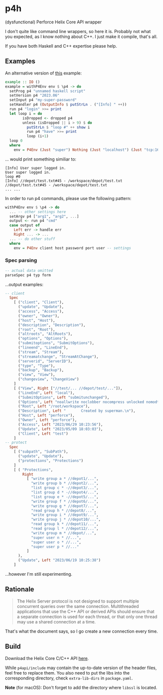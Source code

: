 # p4h

(dysfunctional) Perforce Helix Core API wrapper

I don't quite like command line wrappers, so here it is. Probably not what you expected, as I know nothing about C++. I just make it compile, that's all.

If you have both Haskell and C++ expertise please help.

## Examples

An alternative version of [this](https://www.perforce.com/manuals/p4api/Content/P4API/clientapi.dropped.html#clientapi.dropped.example) example:

```haskell
example :: IO ()
example = withP4Env env $ \p4 -> do
  setProg p4 "unnamed haskell script"
  setVersion p4 "2023.06"
  setInput p4 "my-super-password"
  setHandler p4 (OutputInfo $ putStrLn . ("[Info] " ++))
  run p4 "login" >>= print
  let loop i = do
        isDropped <- dropped p4
        unless (isDropped || i > 9) $ do
          putStrLn $ "loop #" ++ show i
          run p4 "have" >>= print
          loop (i+1)
  loop 0
  where
    env = P4Env (Just "super") Nothing (Just "localhost") (Just "tcp:1666") (Just "my-workspace")
```

... would print something similiar to:

```
[Info] User super logged in.
User super logged in.
loop #0
[Info] //depot/test.txt#45 - /workspace/depot/test.txt
//depot/test.txt#45 - /workspace/depot/test.txt
... ...
```

In order to run p4 commands, please use the following pattern:

```haskell
withP4Env env $ \p4 -> do
  ... -- other settings here
  setArgv p4 ["arg1", "arg2", ...]
  output <- run p4 "cmd"
  case output of
    Left err -> handle err
    Right ... -> ...
  ... -- do other stuff
  where
    env = P4Env client host password port user -- settings
```

### Spec parsing

```haskell
-- actual data omitted
parseSpec p4 typ form
```
...output examples:

```haskell
-- client
  Spec
    [ ("client", "Client"),
      ("update", "Update"),
      ("access", "Access"),
      ("owner", "Owner"),
      ("host", "Host"),
      ("description", "Description"),
      ("root", "Root"),
      ("altroots", "AltRoots"),
      ("options", "Options"),
      ("submitoptions", "SubmitOptions"),
      ("lineend", "LineEnd"),
      ("stream", "Stream"),
      ("streamatchange", "StreamAtChange"),
      ("serverid", "ServerID"),
      ("type", "Type"),
      ("backup", "Backup"),
      ("view", "View"),
      ("changeview", "ChangeView")
    ]
    [ ("View", Right ["//test/... //depot/test/..."]),
      ("LineEnd", Left "local"),
      ("SubmitOptions", Left "submitunchanged"),
      ("Options", Left "noallwrite noclobber nocompress unlocked nomodtime normdir"),
      ("Root", Left "/root/workspace"),
      ("Description", Left "       Created by superman.\n"),
      ("Host", Left "perforce"),
      ("Owner", Left "perforce"),
      ("Access", Left "2023/06/29 10:23:56"),
      ("Update", Left "2023/05/09 18:03:03"),
      ("Client", Left "test")
    ]
-- protect
  Spec
    [ ("subpath", "SubPath"),
      ("update", "Update"),
      ("protections", "Protections")
    ]
    [ ( "Protections",
        Right
          [ "write group a * //depot1/...",
            "write group b * //depot2/...",
            "list group c * -//depot3/...",
            "list group d * -//depot4/...",
            "list group e * -//depot5/...",
            "write group f * //depot6/...",
            "write group g * //depot7/...",
            "read group h * //depot8/...",
            "write group i * //depot9/...",
            "write group j * //depot10/...",
            "read group k * //depot11/...",
            "read group l * //depot12/...",
            "write group m * //depot/...",
            "super user n * //...",
            "super user o * //...",
            "super user p * //..."
          ]
      ),
      ("Update", Left "2023/06/19 10:25:38")
    ]
```

...however I'm still experimenting.

## Rationale

> The Helix Server protocol is not designed to support multiple concurrent queries over the same connection. Multithreaded applications that use the C++ API or derived APIs should ensure that a separate connection is used for each thread, or that only one thread may use a shared connection at a time.

That's what the document says, so I go create a new connection every time.

## Build

Download the Helix Core C/C++ API [here](https://www.perforce.com/downloads/helix-core-c/c-api).

While `p4api/include` may contain the up-to-date version of the header files, feel free to replace them. You also need to put the libs into the corresponding directory, check `extra-lib-dirs` in `package.yaml`.

__Note__ (for macOS): Don't forget to add the directory where `libssl` is located.
